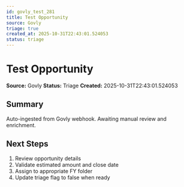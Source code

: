 ```yaml
---
id: govly_test_281
title: Test Opportunity
source: Govly
triage: true
created_at: 2025-10-31T22:43:01.524053
status: triage
---
```


# Test Opportunity

**Source:** Govly
**Status:** Triage
**Created:** 2025-10-31T22:43:01.524053

## Summary

Auto-ingested from Govly webhook. Awaiting manual review and enrichment.

## Next Steps

1. Review opportunity details
2. Validate estimated amount and close date
3. Assign to appropriate FY folder
4. Update triage flag to false when ready
